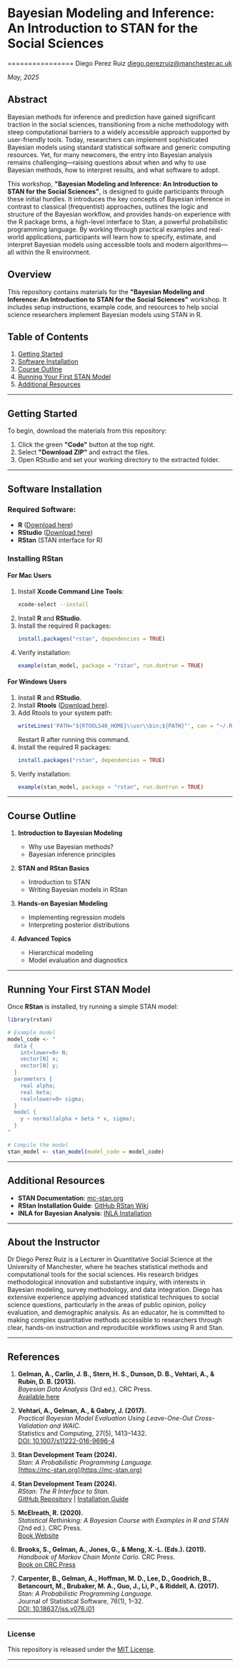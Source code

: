 # Bayesian Modeling and Inference: An Introduction to STAN for the Social Sciences

================
Diego Perez Ruiz
<diego.perezruiz@manchester.ac.uk>

*May, 2025*

## Abstract

Bayesian methods for inference and prediction have gained significant traction in the social sciences, transitioning from a niche methodology with steep computational barriers to a widely accessible approach supported by user-friendly tools. Today, researchers can implement sophisticated Bayesian models using standard statistical software and generic computing resources. Yet, for many newcomers, the entry into Bayesian analysis remains challenging—raising questions about when and why to use Bayesian methods, how to interpret results, and what software to adopt.

This workshop,  **"Bayesian Modeling and Inference: An Introduction to STAN for the Social Sciences"**, is designed to guide participants through these initial hurdles. It introduces the key concepts of Bayesian inference in contrast to classical (frequentist) approaches, outlines the logic and structure of the Bayesian workflow, and provides hands-on experience with the R package brms, a high-level interface to Stan, a powerful probabilistic programming language. By working through practical examples and real-world applications, participants will learn how to specify, estimate, and interpret Bayesian models using accessible tools and modern algorithms—all within the R environment.



## Overview
This repository contains materials for the **"Bayesian Modeling and Inference: An Introduction to STAN for the Social Sciences"** workshop. It includes setup instructions, example code, and resources to help social science researchers implement Bayesian models using STAN in R.

## Table of Contents
1. [Getting Started](#getting-started)
2. [Software Installation](#software-installation)
3. [Course Outline](#course-outline)
4. [Running Your First STAN Model](#running-your-first-stan-model)
5. [Additional Resources](#additional-resources)

---

## Getting Started

To begin, download the materials from this repository:

1. Click the green **"Code"** button at the top right.
2. Select **"Download ZIP"** and extract the files.
3. Open RStudio and set your working directory to the extracted folder.

---

## Software Installation

### Required Software:
- **R** ([Download here](https://cran.r-project.org/))
- **RStudio** ([Download here](https://posit.co/download/rstudio-desktop/))
- **RStan** (STAN interface for R)

### Installing RStan

#### **For Mac Users**
1. Install **Xcode Command Line Tools**:
   ```bash
   xcode-select --install
   ```
2. Install **R** and **RStudio**.
3. Install the required R packages:
   ```r
   install.packages("rstan", dependencies = TRUE)
   ```
4. Verify installation:
   ```r
   example(stan_model, package = "rstan", run.dontrun = TRUE)
   ```

#### **For Windows Users**
1. Install **R** and **RStudio**.
2. Install **Rtools** ([Download here](https://cran.r-project.org/bin/windows/Rtools/)).
3. Add Rtools to your system path:
   ```r
   writeLines('PATH="${RTOOLS40_HOME}\\usr\\bin;${PATH}"', con = "~/.Renviron")
   ```
   Restart R after running this command.
4. Install the required R packages:
   ```r
   install.packages("rstan", dependencies = TRUE)
   ```
5. Verify installation:
   ```r
   example(stan_model, package = "rstan", run.dontrun = TRUE)
   ```

---

## Course Outline

1. **Introduction to Bayesian Modeling**
   - Why use Bayesian methods?
   - Bayesian inference principles

2. **STAN and RStan Basics**
   - Introduction to STAN
   - Writing Bayesian models in RStan

3. **Hands-on Bayesian Modeling**
   - Implementing regression models
   - Interpreting posterior distributions

4. **Advanced Topics**
   - Hierarchical modeling
   - Model evaluation and diagnostics

---

## Running Your First STAN Model

Once **RStan** is installed, try running a simple STAN model:

```r
library(rstan)

# Example model
model_code <- "
  data {
    int<lower=0> N;
    vector[N] x;
    vector[N] y;
  }
  parameters {
    real alpha;
    real beta;
    real<lower=0> sigma;
  }
  model {
    y ~ normal(alpha + beta * x, sigma);
  }
"

# Compile the model
stan_model <- stan_model(model_code = model_code)
```

---

## Additional Resources

- **STAN Documentation**: [mc-stan.org](https://mc-stan.org/users/documentation/)
- **RStan Installation Guide**: [GitHub RStan Wiki](https://github.com/stan-dev/rstan/wiki/RStan-Getting-Started)
- **INLA for Bayesian Analysis**: [INLA Installation](https://www.r-inla.org/download-install)

---

## About the Instructor

Dr Diego Perez Ruiz is a Lecturer in Quantitative Social Science at the University of Manchester, where he teaches statistical methods and computational tools for the social sciences. His research bridges methodological innovation and substantive inquiry, with interests in Bayesian modeling, survey methodology, and data integration. Diego has extensive experience applying advanced statistical techniques to social science questions, particularly in the areas of public opinion, policy evaluation, and demographic analysis. As an educator, he is committed to making complex quantitative methods accessible to researchers through clear, hands-on instruction and reproducible workflows using R and Stan.


---

## References  

1. **Gelman, A., Carlin, J. B., Stern, H. S., Dunson, D. B., Vehtari, A., & Rubin, D. B. (2013).**  
   *Bayesian Data Analysis* (3rd ed.). CRC Press.  
   [Available here](https://sites.stat.columbia.edu/gelman/book/BDA3.pdf)  

2. **Vehtari, A., Gelman, A., & Gabry, J. (2017).**   
   *Practical Bayesian Model Evaluation Using Leave-One-Out Cross-Validation and WAIC.*   
   Statistics and Computing, 27(5), 1413–1432.  
   [DOI: 10.1007/s11222-016-9696-4](https://doi.org/10.1007/s11222-016-9696-4)  

3. **Stan Development Team (2024).**   
   *Stan: A Probabilistic Programming Language.*   
   [https://mc-stan.org](https://mc-stan.org)  

4. **Stan Development Team (2024).**   
   *RStan: The R Interface to Stan.*   
   [GitHub Repository](https://github.com/stan-dev/rstan) | [Installation Guide](https://github.com/stan-dev/rstan/wiki/RStan-Getting-Started)  

5. **McElreath, R. (2020).**  
   *Statistical Rethinking: A Bayesian Course with Examples in R and STAN* (2nd ed.). CRC Press.  
   [Book Website](https://xcelab.net/rm/statistical-rethinking/)  

6. **Brooks, S., Gelman, A., Jones, G., & Meng, X.-L. (Eds.). (2011).**  
   *Handbook of Markov Chain Monte Carlo.* CRC Press.  
   [Book on CRC Press](https://www.crcpress.com/Handbook-of-Markov-Chain-Monte-Carlo/Brooks-Gelman-Jones-Meng/p/book/9781420079425)  

7. **Carpenter, B., Gelman, A., Hoffman, M. D., Lee, D., Goodrich, B., Betancourt, M., Brubaker, M. A., Guo, J., Li, P., & Riddell, A. (2017).**   
   *Stan: A Probabilistic Programming Language.*   
   Journal of Statistical Software, 76(1), 1–32.  
   [DOI: 10.18637/jss.v076.i01](https://doi.org/10.18637/jss.v076.i01)  


---

### License
This repository is released under the [MIT License](LICENSE).

---

